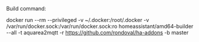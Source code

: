 Build command:

docker run --rm --privileged -v ~/.docker:/root/.docker -v /var/run/docker.sock:/var/run/docker.sock:ro homeassistant/amd64-builder --all -t aquarea2mqtt -r https://github.com/rondoval/ha-addons -b master